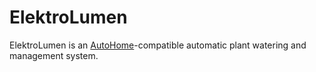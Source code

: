 # ElektroLumen
ElektroLumen is an [AutoHome](https://github.com/florisweb/AutoHome)-compatible automatic plant watering and management system.